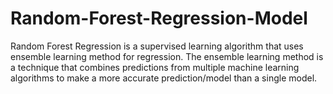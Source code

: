 # Random-Forest-Regression-Model
Random Forest Regression is a supervised learning algorithm that uses ensemble learning method for regression. The ensemble learning method is a technique that combines predictions from multiple machine learning algorithms to make a more accurate prediction/model than a single model.
